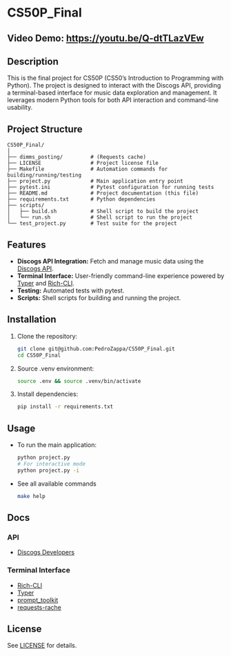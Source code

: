 # CS50P_Final

## Video Demo: https://youtu.be/Q-dtTLazVEw

## Description

This is the final project for CS50P (CS50’s Introduction to Programming with Python). 
The project is designed to interact with the Discogs API, providing a terminal-based
interface for music data exploration and management. It leverages modern Python
tools for both API interaction and command-line usability.

## Project Structure

```
CS50P_Final/
│
├── dimms_posting/         # (Requests cache)
├── LICENSE                # Project license file
├── Makefile               # Automation commands for building/running/testing
├── project.py             # Main application entry point
├── pytest.ini             # Pytest configuration for running tests
├── README.md              # Project documentation (this file)
├── requirements.txt       # Python dependencies
├── scripts/
│   ├── build.sh           # Shell script to build the project
│   └── run.sh             # Shell script to run the project
└── test_project.py        # Test suite for the project
```

## Features

- **Discogs API Integration:** Fetch and manage music data using the [Discogs API](https://www.discogs.com/developers).
- **Terminal Interface:** User-friendly command-line experience powered by [Typer](https://typer.tiangolo.com/)
and [Rich-CLI](https://github.com/Textualize/rich-cli).
- **Testing:** Automated tests with pytest.
- **Scripts:** Shell scripts for building and running the project.

## Installation

1. Clone the repository:

   ```sh
   git clone git@github.com:PedroZappa/CS50P_Final.git
   cd CS50P_Final
   ```


2. Source .venv environment:

   ```sh
   source .env && source .venv/bin/activate
   ```

3. Install dependencies:

   ```sh
   pip install -r requirements.txt
   ```

## Usage

- To run the main application:

  ```sh
  python project.py
  # For interactive mode
  python project.py -i
  ```

- See all available commands

  ```sh
  make help
  ```

## Docs

### API

- [Discogs Developers](https://www.discogs.com/developers)

### Terminal Interface

- [Rich-CLI](https://github.com/Textualize/rich-cli)
- [Typer](https://typer.tiangolo.com/)
- [prompt_toolkit](https://python-prompt-toolkit.readthedocs.io/en/master/)
- [requests-rache](https://pypi.org/project/requests-cache/)

## License

See [LICENSE](LICENSE) for details.
